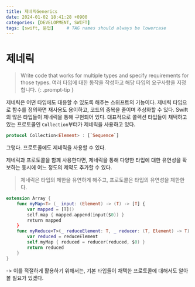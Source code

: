 ```yaml
---
title: 제네릭Generics
date: 2024-01-02 18:41:28 +0900
categories: [DEVELOPMENT, SWIFT]
tags: [swift, 문법]     # TAG names should always be lowercase
---
```

# 제네릭
>Write code that works for multiple types and specify requirements for those types.
>여러 타입에 대한 동작을 작성하고 해당 타입의 요구사항을 지정합니다.
{: .prompt-tip }


제네릭은 어떤 타입에도 대응할 수 있도록 해주는 스위프트의 기능이다.
제네릭 타입으로 함수를 정의하면 재사용도 용이하고, 코드의 중복을 줄이며 추상화할 수 있다.
Swift의 많은 타입들이 제네릭을 통해 구현되어 있다. 대표적으로 콜렉션 타입들이 채택하고 있는 프로토콜인 `Collection`부터가 제네릭을 사용하고 있다.

```swift
protocol Collection<Element> : [`Sequence`]
```
그렇다. 프로토콜에도 제네릭을 사용할 수 있다.

제네릭과 프로토콜을 함께 사용한다면, 제네릭을 통해 다양한 타입에 대한 유연성을 확보하는 동시에 어느 정도의 제약도 추가할 수 있다. 
> 제네릭은 타입의 제한을 유연하게 해주고, 프로토콜은 타입의 유연성을 제한한다.

```swift
extension Array {
	func myMap<T> (_ input: (Element) -> (T) -> [T] {
		var mapped = [T]()
		self.map { mapped.append(input($0)) }
		return mapped
	}
	func myReduce<T>(_ reduceElement: T, _ reducer: (T, Element) -> T) -> T {
		var reduced = reduceElement
		self.myMap { reduced = reducer(reduced, $0) }
		return reduced
	}
}
```


-> 이를 적절하게 활용하기 위해서는, 기본 타입들이 채택한 프로토콜에 대해서도 알아볼 필요가 있겠다.